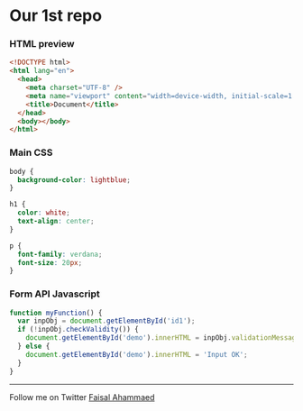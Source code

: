 # Our 1st repo

### HTML preview

```html
<!DOCTYPE html>
<html lang="en">
  <head>
    <meta charset="UTF-8" />
    <meta name="viewport" content="width=device-width, initial-scale=1.0" />
    <title>Document</title>
  </head>
  <body></body>
</html>
```

### Main CSS

```css
body {
  background-color: lightblue;
}

h1 {
  color: white;
  text-align: center;
}

p {
  font-family: verdana;
  font-size: 20px;
}
```

### Form API Javascript

```js
function myFunction() {
  var inpObj = document.getElementById('id1');
  if (!inpObj.checkValidity()) {
    document.getElementById('demo').innerHTML = inpObj.validationMessage;
  } else {
    document.getElementById('demo').innerHTML = 'Input OK';
  }
}
```

---

Follow me on Twitter [Faisal Ahammaed](https://twitter.com/hridoyfaisal)
